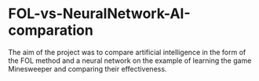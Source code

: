 # FOL-vs-NeuralNetwork-AI-comparation
The aim of the project was to compare artificial intelligence in the form of the FOL method and a neural network on the example of learning the game Minesweeper and comparing their effectiveness.
